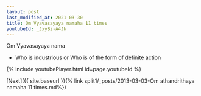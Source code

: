 ```yaml
---
layout: post
last_modified_at: 2021-03-30
title: Om Vyavasayaya namaha 11 times
youtubeId: _JxyBz-A4Jk
---
```

 
 
Om Vyavasayaya nama 
 
 -  Who is industrious or Who is of the form of definite action 
 
  
 
  
 
 
 
 
 
 


{% include youtubePlayer.html id=page.youtubeId %}
 
[Next]({{ site.baseurl }}{% link  split1/_posts/2013-03-03-Om athandrithaya namaha 11 times.md%})
 
